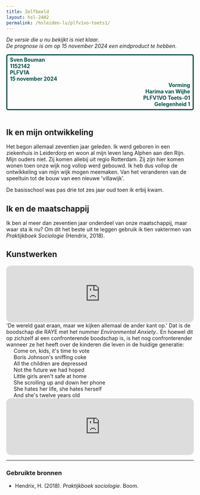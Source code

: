 ```yaml
---
title: Zelfbeeld
layout: hsl-24H2
permalink: /hsleiden-lu/plfv1vo-toets1/
---
```

<!--Zelfbeeld-->
*De versie die u nu bekijkt is niet klaar. <br>De prognose is om op 15 november 2024 een eindproduct te hebben.*

<div class="row" style="border: 3px solid #004d47; border-radius: 5px; padding: 3px 7px 5px;">
    <div class="column" style="font-weight: bold; color: #004d47">  
        <t>Sven Bouman<br>1152142<br>PLFV1A<br>15 november 2024</t>
    </div>
    <div class="column" style="text-align: right; font-weight: bold; color: #004d47">
        <t>Vorming<br>Harima van Wijhe<br>PLFV1VO Toets-01<br>Gelegenheid 1</t>
    </div>
</div><br>


<!-- 
TO DO
- Je toont aan dat je zicht hebt hoe je opvoeding, familie, cultuur, levensbeschouwing je gevormd hebben en wat je daarvan terugziet in je leerkrachtgedrag.
- Je kunt uitleggen welke mensen je inspireerden in je jeugd en hoe je dat in jouw leerkrachtgedrag terugziet.
- Je toont aan dat je bewust bent van je directe omgeving, de plek binnen de maatschappij, welke rollen je inneemt en welke positie. Je toont hoe dat doorwerkt in je rol als leerkracht. Je neemt als uitgangspunt een sociologische bron en gebruikt hieruit een tiental vaktermen.
- Je toont aan waarom een kunstwerk (verhaal, muziek, schilderij, ...) je raakt en wat neem je daarvan mee als leerkracht.
- Je toont aan dat je je realiseert dat anderen een beeld van jou hebben, dat je dat creatief kunt bevragen en wat je daarvan herkent in je leerkrachtgedrag.
- Je toont aan dat je theorie van Biesta over subjectwording begrijpt. Aan de hand daarvan geef je eeste versie van jouw visie op onderwijs.

- Correcte bronvermelding
- Correct Nederlands
-->

## Ik en mijn ontwikkeling
Het begon allemaal zeventien jaar geleden. Ik werd geboren in een ziekenhuis in Leiderdorp en woon al mijn leven lang Alphen aan den Rijn. Mijn ouders niet. Zij komen allebij uit regio Rotterdam. Zij zijn hier komen wonen toen onze wijk nog vollop werd gebouwd. Ik heb dus vollop de ontwikkeling van mijn wijk mogen meemaken. Van het veranderen van de speeltuin tot de bouw van een nieuwe 'villawijk'.

De basisschool was pas drie tot zes jaar oud toen ik erbij kwam. 

## Ik en de maatschappij
Ik ben al meer dan zeventien jaar onderdeel van onze maatschappij, maar waar sta ik nu? Om dit het beste uit te leggen gebruik ik tien vaktermen van *Praktijkboek Sociologie* (Hendrix, 2018).

## Kunstwerken

<iframe style="border-radius:12px" src="https://open.spotify.com/embed/track/4sg4TwUriP3gRVNx0XMgXm?utm_source=generator" width="100%" height="152" frameBorder="0" allowfullscreen="" allow="autoplay; clipboard-write; encrypted-media; fullscreen; picture-in-picture" loading="lazy"></iframe>
<t>'De wereld gaat eraan, maar we kijken allemaal de ander kant op.' Dat is de boodschap die RAYE met het nummer <em>Environmental Anxiety.</em>. En hoewel dit op zichzelf al een confronterende boodschap is, is het nog confronterender wanneer ze het heeft over de kinderen die leven in de huidige generatie:</t><br>

<div style="margin-left: 20px;">
<t>Come on, kids, it's time to vote<br>
Boris Johnson's sniffing coke<br>
All the children are depressed<br>
Not the future we had hoped<br>
Little girls aren't safe at home<br>
She scrolling up and down her phone<br>
She hates her life, she hatеs herself<br>
And she's twеlve years old
</t></div>

<iframe style="border-radius:12px" src="https://open.spotify.com/embed/track/0CbhKPvyiEYG7Cy2g50BP1?utm_source=generator" width="100%" height="152" frameBorder="0" allowfullscreen="" allow="autoplay; clipboard-write; encrypted-media; fullscreen; picture-in-picture" loading="lazy"></iframe>
<t></t>


---
### Gebruikte bronnen
- Hendrix, H. (2018). *Praktijkboek sociologie*. Boom.